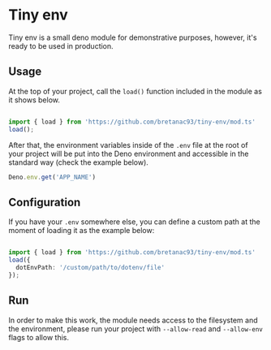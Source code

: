 # Tiny env

Tiny env is a small deno module for demonstrative purposes, however, it's ready to be used in production.

## Usage

At the top of your project, call the `load()` function included in the module as it shows below.

```typescript

import { load } from 'https://github.com/bretanac93/tiny-env/mod.ts'
load();

```

After that, the environment variables inside of the `.env` file at the root of your project will be put into the Deno environment and accessible in the standard way (check the example below).

```typescript
Deno.env.get('APP_NAME')
```

## Configuration

If you have your `.env` somewhere else, you can define a custom path at the moment of loading it as the example below:

```typescript

import { load } from 'https://github.com/bretanac93/tiny-env/mod.ts'
load({
  dotEnvPath: '/custom/path/to/dotenv/file'
});

```

## Run

In order to make this work, the module needs access to the filesystem and the environment, please run your project with `--allow-read` and `--allow-env` flags to allow this.
